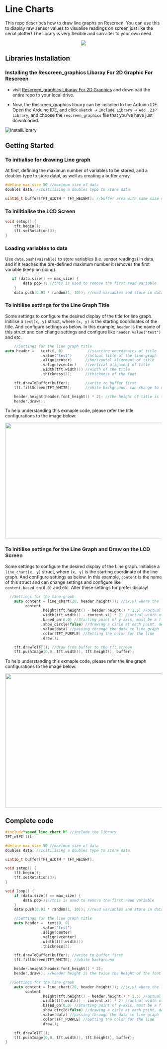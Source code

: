 # Line Charts

This repo describes how to draw line graphs on Rescreen. You can use this to diaplay raw sensor values to visualise readings on screen just like the serial plotter! The library is very flexible and can alter to your own need.

<div align=center><img src="https://raw.githubusercontent.com/ansonhe97/rawimages/master/img/C0277.2019-11-27%2018_19_05.gif"/></div>

## Libraries Installation

### Installing the Rescreen_graphics Libaray For 2D Graphic For Rescreen

- visit [Rescreen_graphics Libaray For 2D Graphics](https://github.com/PowerfulCat/Works/tree/master/rescreen_graphics) and download the entire repo to your local drive.

- Now, the Rescreen_graphics library can be installed to the Arduino IDE. Open the Arduino IDE, and click `sketch` -> `Include Library` -> `Add .ZIP Library`, and choose the `rescreen_graphics` file that you've have just downloaded.

![InstallLibrary](https://raw.githubusercontent.com/ansonhe97/rawimages/master/img/Xnip2019-11-21_15-50-13.jpg)

## Getting Started

### To initialise for drawing Line graph

At first, defining the maximun number of variables to be stored, and a doubles type to store datal, as well as creating a buffer array.

```cpp
#define max_size 50 //maximum size of data
doubles data; //Initilising a doubles type to store data

uint16_t buffer[TFT_WIDTH * TFT_HEIGHT]; //buffer area with same size of the screen
```

### To inilitialise the LCD Screen

```cpp
void setup() {
    tft.begin();
    tft.setRotation(3);
}
```

### Loading variables to data

Use `data.push(vairable)` to store variables (i.e. sensor readings) in data, and if it reached the pre-defined maximum number it removes the first variable (keep on going).

```cpp
   if (data.size() == max_size) {
        data.pop(); //this is used to remove the first read variable
    }
    data.push(0.01 * random(1, 10)); //read variables and store in data
```

### To initilise settings for the Line Graph Title

Some settings to configure the desired display of the title for line graph. Initilise a `text(x, y)` struct, where `(x, y)` is the starting coordinates of the title. And configure settings as below. In this example, `header` is the name of this struct and can change settings and configure like `header.value("test")` and etc.

```cpp
    //Settings for the line graph title
auto header =   text(0, 0)           //starting coordinates of title
                .value("test")      //actual title of the line graph
                .align(center)      //horizontal alignment of title
                .valign(vcenter)    //vertical alignment of title
                .width(tft.width()) //width of the title
                .thickness(3);      //thickness of the font

    tft.drawToBuffer(buffer);       //write to buffer first
    tft.fillScreen(TFT_WHITE);      //white background, can change to different color

    header.height(header.font_height() * 2); //the height of title is the twice the height of the font
    header.draw(); 
```

To help understanding this exmaple code, please refer the title configurations to the image below:

<div align=center><img width=645 height=374 src="https://raw.githubusercontent.com/ansonhe97/rawimages/master/img/title.png"/></div>


### To initilise settings for the Line Graph and Draw on the LCD Screen

Some settings to configure the desired display of the Line graph. Initialise a `line_chart(x, y)` struct, where `(x, y)` is the starting coordinate of the line graph. And configure settings as below. In this example, `content` is the name of this struct and can change settings and configure like `content.based_on(0.0)` and etc. Alter these settings for prefer display!

```cpp
  //Settings for the line graph
    auto content = line_chart(20, header.height()); //(x,y) where the line graph begins
         content
                .height(tft.height() - header.height() * 1.5) //actual height of the line chart
                .width(tft.width() - content.x() * 2) //actual width of the line chart
                .based_on(0.0) //Starting point of y-axis, must be a float
                .show_circle(false) //drawing a cirle at each point, default is on.
                .value(data) //passing through the data to line graph
                .color(TFT_PURPLE) //Setting the color for the line
                .draw();

    tft.drawToTFT(); //draw from buffer to the tft screen
    tft.pushImage(0,0, tft.width(), tft.height(), buffer);
```

To help understanding this exmaple code, please refer the line graph configurations to the image below:

<div align=center><img width=768 height=432 src="https://raw.githubusercontent.com/ansonhe97/rawimages/master/img/linegraph2.png"/></div>

## Complete code

```cpp
#include"seeed_line_chart.h" //include the library
TFT_eSPI tft;

#define max_size 50 //maximum size of data
doubles data; //Initilising a doubles type to store data

uint16_t buffer[TFT_WIDTH * TFT_HEIGHT];

void setup() {
    tft.begin();
    tft.setRotation(3);
}

void loop() {
    if (data.size() == max_size) {
        data.pop();//this is used to remove the first read variable
    }
    data.push(0.01 * random(1, 10)); //read variables and store in data

    //Settings for the line graph title
    auto header =  text(0, 0)
                .value("test")
                .align(center)
                .valign(vcenter)
                .width(tft.width())
                .thickness(3);

    tft.drawToBuffer(buffer); //write to buffer first
    tft.fillScreen(TFT_WHITE); //white background

    header.height(header.font_height() * 2);
    header.draw(); //Header height is the twice the height of the font

  //Settings for the line graph
    auto content = line_chart(20, header.height()); //(x,y) where the line graph begins
         content
                .height(tft.height() - header.height() * 1.5) //actual height of the line chart
                .width(tft.width() - content.x() * 2) //actual width of the line chart
                .based_on(0.0) //Starting point of y-axis, must be a float
                .show_circle(false) //drawing a cirle at each point, default is on.
                .value(data) //passing through the data to line graph
                .color(TFT_PURPLE) //Setting the color for the line
                .draw();

    tft.drawToTFT();
    tft.pushImage(0,0, tft.width(), tft.height(), buffer);
}
```